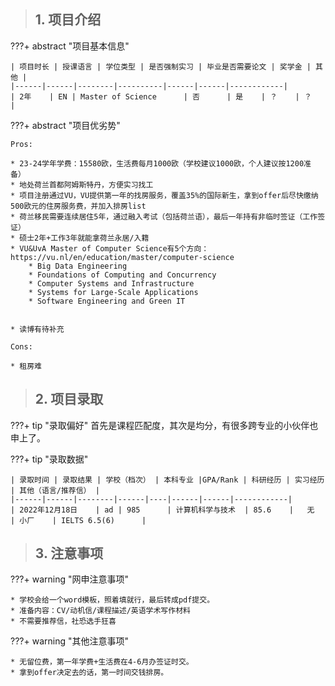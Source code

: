 > ## **1. 项目介绍**

???+ abstract "项目基本信息" 

    | 项目时长 | 授课语言 | 学位类型 | 是否强制实习 | 毕业是否需要论文 | 奖学金 | 其他 |
    |------|------|--------|----------|------|------|------------|
    | 2年    | EN | Master of Science      | 否      | 是    | ？    | ？          |

???+ abstract "项目优劣势" 

    Pros:
    
    * 23-24学年学费：15580欧，生活费每月1000欧（学校建议1000欧，个人建议按1200准备）
    * 地处荷兰首都阿姆斯特丹，方便实习找工
    * 项目注册通过VU，VU提供第一年的找房服务，覆盖35%的国际新生，拿到offer后尽快缴纳500欧元的住房服务费，并加入排房list
    * 荷兰移民需要连续居住5年，通过融入考试（包括荷兰语），最后一年持有非临时签证（工作签证）
    * 硕士2年+工作3年就能拿荷兰永居/入籍
    * VU&UvA Master of Computer Science有5个方向：https://vu.nl/en/education/master/computer-science
        * Big Data Engineering
        * Foundations of Computing and Concurrency
        * Computer Systems and Infrastructure
        * Systems for Large-Scale Applications
        * Software Engineering and Green IT    
    
    
    * 读博有待补充
    
    Cons:
    
    * 租房难
    

> ## **2. 项目录取**

???+ tip "录取偏好"
    首先是课程匹配度，其次是均分，有很多跨专业的小伙伴也申上了。

???+ tip "录取数据"

    | 录取时间 | 录取结果 | 学校（档次） | 本科专业 |GPA/Rank | 科研经历 | 实习经历 | 其他（语言/推荐信） |
    |------|------|--------|------|----|------|------|------------|
    | 2022年12月18日    | ad | 985      | 计算机科学与技术  | 85.6    |   无  | 小厂    | IELTS 6.5(6)      |


> ## **3. 注意事项**

???+ warning "网申注意事项"

    * 学校会给一个word模板，照着填就行，最后转成pdf提交。
    * 准备内容：CV/动机信/课程描述/英语学术写作材料
    * 不需要推荐信，社恐选手狂喜

???+ warning "其他注意事项"

    * 无留位费，第一年学费+生活费在4-6月办签证时交。
    * 拿到offer决定去的话，第一时间交钱排房。

